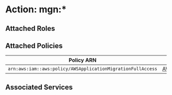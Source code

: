 # Action: mgn:*

## Attached Roles

## Attached Policies

| Policy ARN | Policy Name |
|------------|-------------|
| `arn:aws:iam::aws:policy/AWSApplicationMigrationFullAccess` | [AWSApplicationMigrationFullAccess](../policies.md#awsapplicationmigrationfullaccess) |

## Associated Services

